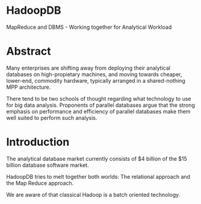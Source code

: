 # HadoopDB
MapReduce and DBMS - Working together for Analytical Workload

Abstract
========

Many enterprises are shifting away from deploying their analytical databases on high-propietary machines, and moving towards cheaper, lower-end, commodity hardware, typically arranged in a shared-nothing MPP architecture.

There tend to be two schools of thought regarding what technology to use for big data analysis. Proponents of parallel databases argue that the strong emphasis on performance and efficiency of parallel databases make them well suited to perform such analysis.

Introduction
============

The analytical database market currently consists of $4 billion of the $15 billion database software market.

HadoopDB tries to melt together both worlds: The relational approach and the Map Reduce approach.

We are aware of that classical Hadoop is a batch oriented technology.


